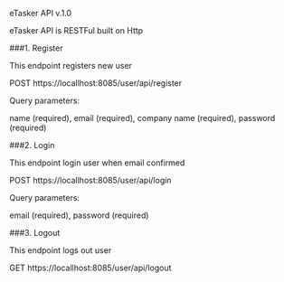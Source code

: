 eTasker API v.1.0

eTasker API is RESTFul built on Http

###1.	Register

This endpoint registers new user

POST https://locallhost:8085/user/api/register

Query parameters:


name (required), email (required), company name (required), password (required)

###2.	Login

This endpoint login user when email confirmed

POST https://locallhost:8085/user/api/login

Query parameters:

email (required), password (required)

###3.	Logout

This endpoint logs out user

GET https://locallhost:8085/user/api/logout


